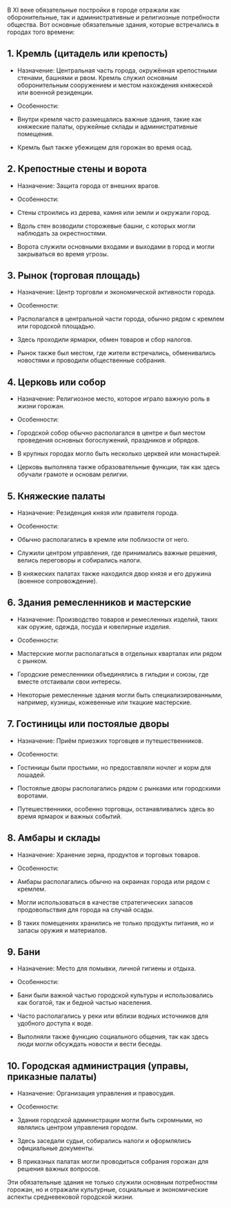 
В XI веке обязательные постройки в городе отражали как оборонительные, так и административные и религиозные потребности общества. Вот основные обязательные здания, которые встречались в городах того времени:

## 1. Кремль (цитадель или крепость)

- Назначение: Центральная часть города, окружённая крепостными стенами, башнями и рвом. Кремль служил основным оборонительным сооружением и местом нахождения княжеской или военной резиденции.
    
- Особенности:
    

- Внутри кремля часто размещались важные здания, такие как княжеские палаты, оружейные склады и административные помещения.
    
- Кремль был также убежищем для горожан во время осад.
    

## 2. Крепостные стены и ворота

- Назначение: Защита города от внешних врагов.
    
- Особенности:
    

- Стены строились из дерева, камня или земли и окружали город.
    
- Вдоль стен возводили сторожевые башни, с которых могли наблюдать за окрестностями.
    
- Ворота служили основными входами и выходами в город и могли закрываться во время угрозы.
    

## 3. Рынок (торговая площадь)

- Назначение: Центр торговли и экономической активности города.
    
- Особенности:
    

- Располагался в центральной части города, обычно рядом с кремлем или городской площадью.
    
- Здесь проходили ярмарки, обмен товаров и сбор налогов.
    
- Рынок также был местом, где жители встречались, обменивались новостями и проводили общественные собрания.
    

## 4. Церковь или собор

- Назначение: Религиозное место, которое играло важную роль в жизни горожан.
    
- Особенности:
    

- Городской собор обычно располагался в центре и был местом проведения основных богослужений, праздников и обрядов.
    
- В крупных городах могло быть несколько церквей или монастырей.
    
- Церковь выполняла также образовательные функции, так как здесь обучали грамоте и основам религии.
    

## 5. Княжеские палаты

- Назначение: Резиденция князя или правителя города.
    
- Особенности:
    

- Обычно располагались в кремле или поблизости от него.
    
- Служили центром управления, где принимались важные решения, велись переговоры и собирались налоги.
    
- В княжеских палатах также находился двор князя и его дружина (военное сопровождение).
    

## 6. Здания ремесленников и мастерские

- Назначение: Производство товаров и ремесленных изделий, таких как оружие, одежда, посуда и ювелирные изделия.
    
- Особенности:
    

- Мастерские могли располагаться в отдельных кварталах или рядом с рынком.
    
- Городские ремесленники объединялись в гильдии и союзы, где вместе отстаивали свои интересы.
    
- Некоторые ремесленные здания могли быть специализированными, например, кузницы, кожевенные или ткацкие мастерские.
    

## 7. Гостиницы или постоялые дворы

- Назначение: Приём приезжих торговцев и путешественников.
    
- Особенности:
    

- Гостиницы были простыми, но предоставляли ночлег и корм для лошадей.
    
- Постоялые дворы располагались рядом с рынками или городскими воротами.
    
- Путешественники, особенно торговцы, останавливались здесь во время ярмарок и важных событий.
    

## 8. Амбары и склады

- Назначение: Хранение зерна, продуктов и торговых товаров.
    
- Особенности:
    

- Амбары располагались обычно на окраинах города или рядом с кремлем.
    
- Могли использоваться в качестве стратегических запасов продовольствия для города на случай осады.
    
- В таких помещениях хранились не только продукты питания, но и запасы оружия и материалов.
    

## 9. Бани

- Назначение: Место для помывки, личной гигиены и отдыха.
    
- Особенности:
    

- Бани были важной частью городской культуры и использовались как богатой, так и бедной частью населения.
    
- Часто располагались у реки или вблизи водных источников для удобного доступа к воде.
    
- Выполняли также функцию социального общения, так как здесь люди могли обсуждать новости и вести беседы.
    

## 10. Городская администрация (управы, приказные палаты)

- Назначение: Организация управления и правосудия.
    
- Особенности:
    

- Здания городской администрации могли быть скромными, но являлись центром управления городом.
    
- Здесь заседали судьи, собирались налоги и оформлялись официальные документы.
    
- В приказных палатах могли проводиться собрания горожан для решения важных вопросов.
    

Эти обязательные здания не только служили основным потребностям горожан, но и отражали культурные, социальные и экономические аспекты средневековой городской жизни.
